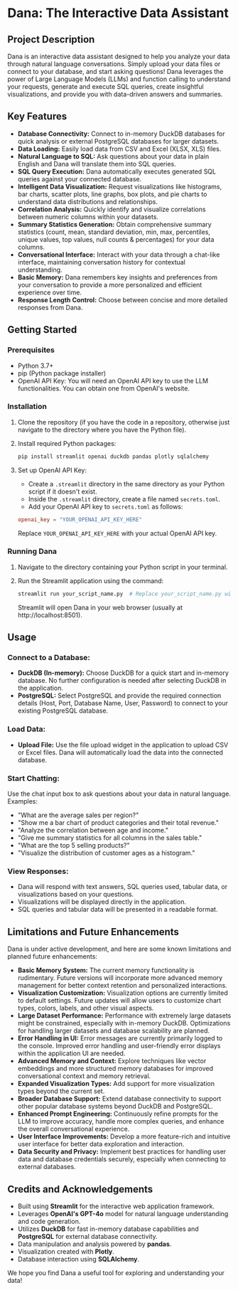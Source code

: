 # Dana: The Interactive Data Assistant

## Project Description
Dana is an interactive data assistant designed to help you analyze your data through natural language conversations. Simply upload your data files or connect to your database, and start asking questions! Dana leverages the power of Large Language Models (LLMs) and function calling to understand your requests, generate and execute SQL queries, create insightful visualizations, and provide you with data-driven answers and summaries.

## Key Features

- **Database Connectivity:** Connect to in-memory DuckDB databases for quick analysis or external PostgreSQL databases for larger datasets.
- **Data Loading:** Easily load data from CSV and Excel (XLSX, XLS) files.
- **Natural Language to SQL:** Ask questions about your data in plain English and Dana will translate them into SQL queries.
- **SQL Query Execution:** Dana automatically executes generated SQL queries against your connected database.
- **Intelligent Data Visualization:** Request visualizations like histograms, bar charts, scatter plots, line graphs, box plots, and pie charts to understand data distributions and relationships.
- **Correlation Analysis:** Quickly identify and visualize correlations between numeric columns within your datasets.
- **Summary Statistics Generation:** Obtain comprehensive summary statistics (count, mean, standard deviation, min, max, percentiles, unique values, top values, null counts & percentages) for your data columns.
- **Conversational Interface:** Interact with your data through a chat-like interface, maintaining conversation history for contextual understanding.
- **Basic Memory:** Dana remembers key insights and preferences from your conversation to provide a more personalized and efficient experience over time.
- **Response Length Control:** Choose between concise and more detailed responses from Dana.

## Getting Started

### Prerequisites
- Python 3.7+
- pip (Python package installer)
- OpenAI API Key: You will need an OpenAI API key to use the LLM functionalities. You can obtain one from OpenAI's website.

### Installation

1. Clone the repository (if you have the code in a repository, otherwise just navigate to the directory where you have the Python file).
2. Install required Python packages:

   ```bash
   pip install streamlit openai duckdb pandas plotly sqlalchemy
   ```

3. Set up OpenAI API Key:
   - Create a `.streamlit` directory in the same directory as your Python script if it doesn't exist.
   - Inside the `.streamlit` directory, create a file named `secrets.toml`.
   - Add your OpenAI API key to `secrets.toml` as follows:

   ```toml
   openai_key = "YOUR_OPENAI_API_KEY_HERE"
   ```

   Replace `YOUR_OPENAI_API_KEY_HERE` with your actual OpenAI API key.

### Running Dana

1. Navigate to the directory containing your Python script in your terminal.
2. Run the Streamlit application using the command:

   ```bash
   streamlit run your_script_name.py  # Replace your_script_name.py with the actual name of your Python file.
   ```

   Streamlit will open Dana in your web browser (usually at http://localhost:8501).

## Usage

### Connect to a Database:

- **DuckDB (In-memory):** Choose DuckDB for a quick start and in-memory database. No further configuration is needed after selecting DuckDB in the application.
- **PostgreSQL:** Select PostgreSQL and provide the required connection details (Host, Port, Database Name, User, Password) to connect to your existing PostgreSQL database.

### Load Data:

- **Upload File:** Use the file upload widget in the application to upload CSV or Excel files. Dana will automatically load the data into the connected database.

### Start Chatting:

Use the chat input box to ask questions about your data in natural language. Examples:

- "What are the average sales per region?"
- "Show me a bar chart of product categories and their total revenue."
- "Analyze the correlation between age and income."
- "Give me summary statistics for all columns in the sales table."
- "What are the top 5 selling products?"
- "Visualize the distribution of customer ages as a histogram."

### View Responses:

- Dana will respond with text answers, SQL queries used, tabular data, or visualizations based on your questions.
- Visualizations will be displayed directly in the application.
- SQL queries and tabular data will be presented in a readable format.

## Limitations and Future Enhancements

Dana is under active development, and here are some known limitations and planned future enhancements:

- **Basic Memory System:** The current memory functionality is rudimentary. Future versions will incorporate more advanced memory management for better context retention and personalized interactions.
- **Visualization Customization:** Visualization options are currently limited to default settings. Future updates will allow users to customize chart types, colors, labels, and other visual aspects.
- **Large Dataset Performance:** Performance with extremely large datasets might be constrained, especially with in-memory DuckDB. Optimizations for handling larger datasets and database scalability are planned.
- **Error Handling in UI:** Error messages are currently primarily logged to the console. Improved error handling and user-friendly error displays within the application UI are needed.
- **Advanced Memory and Context:** Explore techniques like vector embeddings and more structured memory databases for improved conversational context and memory retrieval.
- **Expanded Visualization Types:** Add support for more visualization types beyond the current set.
- **Broader Database Support:** Extend database connectivity to support other popular database systems beyond DuckDB and PostgreSQL.
- **Enhanced Prompt Engineering:** Continuously refine prompts for the LLM to improve accuracy, handle more complex queries, and enhance the overall conversational experience.
- **User Interface Improvements:** Develop a more feature-rich and intuitive user interface for better data exploration and interaction.
- **Data Security and Privacy:** Implement best practices for handling user data and database credentials securely, especially when connecting to external databases.

## Credits and Acknowledgements

- Built using **Streamlit** for the interactive web application framework.
- Leverages **OpenAI's GPT-4o** model for natural language understanding and code generation.
- Utilizes **DuckDB** for fast in-memory database capabilities and **PostgreSQL** for external database connectivity.
- Data manipulation and analysis powered by **pandas**.
- Visualization created with **Plotly**.
- Database interaction using **SQLAlchemy**.

We hope you find Dana a useful tool for exploring and understanding your data!
